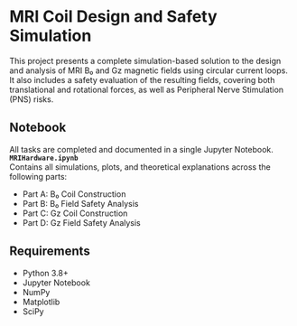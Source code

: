 # MRI Coil Design and Safety Simulation

This project presents a complete simulation-based solution to the design and analysis of MRI B₀ and Gz magnetic fields using circular current loops. It also includes a safety evaluation of the resulting fields, covering both translational and rotational forces, as well as Peripheral Nerve Stimulation (PNS) risks.

## Notebook
All tasks are completed and documented in a single Jupyter Notebook.  
**`MRIHardware.ipynb`**  
Contains all simulations, plots, and theoretical explanations across the following parts:
- Part A: B₀ Coil Construction
- Part B: B₀ Field Safety Analysis
- Part C: Gz Coil Construction
- Part D: Gz Field Safety Analysis

## Requirements
- Python 3.8+
- Jupyter Notebook
- NumPy
- Matplotlib
- SciPy
